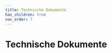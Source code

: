 ```yaml
---
title: Technische Dokumente
has_children: true
nav_order: 7
---
```


# Technische Dokumente

<!-- Das alles hier sind erstmal nur Ideen und Vorlagen -->